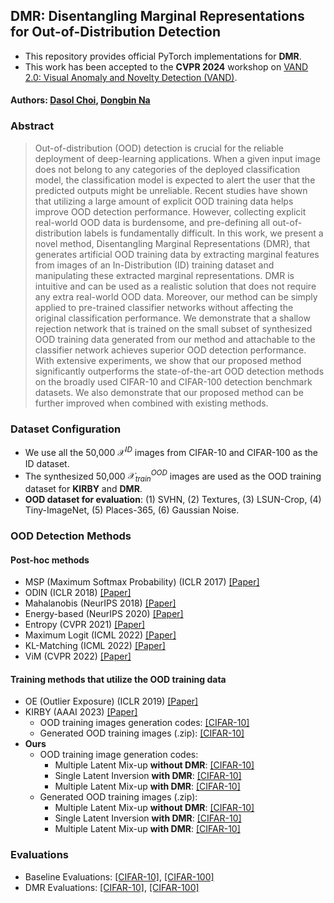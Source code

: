 ## DMR: Disentangling Marginal Representations for Out-of-Distribution Detection

<!--[![arXiv](https://img.shields.io/badge/arXiv-2307.00000-b31b1b.svg)](https://vuno.co/)-->

* This repository provides official PyTorch implementations for <b>DMR</b>.
* This work has been accepted to the **CVPR 2024** workshop on [VAND 2.0: Visual Anomaly and Novelty Detection (VAND)](https://sites.google.com/view/vand-2-0-cvpr-2024/home).

<!--<p align="center"><img src="/sources/method_flow.png" width=90%/></p>-->

#### Authors: [Dasol Choi](https://github.com/Dasol-Choi), [Dongbin Na](https://github.com/ndb796)

### Abstract

> Out-of-distribution (OOD) detection is crucial for the reliable deployment of deep-learning applications. When a given input image does not belong to any categories of the deployed classification model, the classification model is expected to alert the user that the predicted outputs might be unreliable.
Recent studies have shown that utilizing a large amount of explicit OOD training data helps improve OOD detection performance. However, collecting explicit real-world OOD data is burdensome, and pre-defining all out-of-distribution labels is fundamentally difficult. In this work, we present a novel method, Disentangling Marginal Representations (DMR), that generates artificial OOD training data by extracting marginal features from images of an In-Distribution (ID) training dataset and manipulating these extracted marginal representations. DMR is intuitive and can be used as a realistic solution that does not require any extra real-world OOD data. Moreover, our method can be simply applied to pre-trained classifier networks without affecting the original classification performance. We demonstrate that a shallow rejection network that is trained on the small subset of synthesized OOD training data generated from our method and attachable to the classifier network achieves superior OOD detection performance. With extensive experiments, we show that our proposed method significantly outperforms the state-of-the-art OOD detection methods on the broadly used CIFAR-10 and CIFAR-100 detection benchmark datasets. We also demonstrate that our proposed method can be further improved when combined with existing methods.

### Dataset Configuration

* We use all the 50,000 $\mathcal{X}^{ID}$ images from CIFAR-10 and CIFAR-100 as the ID dataset.
* The synthesized 50,000 $\mathcal{X}^{OOD}_{train}$ images are used as the OOD training dataset for <b>KIRBY</b> and <b>DMR</b>.
* <b>OOD dataset for evaluation</b>: (1) SVHN, (2) Textures, (3) LSUN-Crop, (4) Tiny-ImageNet, (5) Places-365, (6) Gaussian Noise.

### OOD Detection Methods

#### Post-hoc methods

* MSP (Maximum Softmax Probability) (ICLR 2017) [\[Paper\]](https://arxiv.org/abs/1610.02136)
* ODIN (ICLR 2018) [\[Paper\]](https://arxiv.org/abs/1706.02690)
* Mahalanobis	(NeurIPS 2018) [\[Paper\]](https://arxiv.org/abs/1807.03888)
* Energy-based (NeurIPS 2020) [\[Paper\]](https://arxiv.org/abs/2010.03759)
* Entropy (CVPR 2021) [\[Paper\]](https://arxiv.org/abs/2010.03759)
* Maximum Logit (ICML 2022) [\[Paper\]](https://arxiv.org/abs/1911.11132)
* KL-Matching (ICML 2022) [\[Paper\]](https://arxiv.org/abs/1911.11132)
* ViM (CVPR 2022) [\[Paper\]](https://arxiv.org/abs/2203.10807)

#### Training methods that utilize the OOD training data

* OE (Outlier Exposure) (ICLR 2019) [\[Paper\]](https://arxiv.org/abs/1812.04606)
* KIRBY (AAAI 2023) [\[Paper\]](https://arxiv.org/abs/2301.13012)
  * OOD training images generation codes: [\[CIFAR-10\]](./OOD_generation/KIRBY_for_CIFAR10.ipynb)
  * Generated OOD training images (.zip): [\[CIFAR-10\]](https://postechackr-my.sharepoint.com/:u:/g/personal/dongbinna_postech_ac_kr/EZIOP0pq3ZpMnMX5o5lsOK0BDlUbJ6_f-3gJWkCgukzOsA)
* <b>Ours</b>
  * OOD training image generation codes:
    * Multiple Latent Mix-up <b>without DMR</b>: [\[CIFAR-10\]](./OOD_generation/Multiple_without_DMR_for_CIFAR10.ipynb)
    * Single Latent Inversion <b>with DMR</b>: [\[CIFAR-10\]](./OOD_generation/DMR_Single_for_CIFAR10.ipynb)
    * Multiple Latent Mix-up <b>with DMR</b>: [\[CIFAR-10\]](./OOD_generation/DMR_Multiple_for_CIFAR10.ipynb)
  * Generated OOD training images (.zip):
    * Multiple Latent Mix-up <b>without DMR</b>: [\[CIFAR-10\]](https://postechackr-my.sharepoint.com/:u:/g/personal/dongbinna_postech_ac_kr/EUIlZ7z0umtCuHGsg3kgCHMBCnhDqW0q373ODcakgrabNw)
    * Single Latent Inversion <b>with DMR</b>: [\[CIFAR-10\]](https://postechackr-my.sharepoint.com/:u:/g/personal/dongbinna_postech_ac_kr/EUM9c0EYbUJEube_0rGrl5YB19N7N3Oexjtqk6tvr11YVQ)
    * Multiple Latent Mix-up <b>with DMR</b>: [\[CIFAR-10\]](https://postechackr-my.sharepoint.com/:u:/g/personal/dongbinna_postech_ac_kr/EZuQVjyaP6tMgBi-uMfr4-wBeTSzxiUALKR51667nBYQYQ)

### Evaluations

* Baseline Evaluations:  [\[CIFAR-10\]](./Evaluation/OOD_Baseline_Evaluation_CIFAR10.ipynb), [\[CIFAR-100\]](./Evaluation/OOD_Baseline_Evaluation_CIFAR100.ipynb)
* DMR Evaluations: [\[CIFAR-10\]](./OOD_generation/DMR_Evaluation_CIFAR10.ipynb), [\[CIFAR-100\]](./OOD_generation/DMR_Evaluation_CIFAR100.ipynb)

<!--
## Citation
<pre>
@misc{choi2023largescale,
      title={Large-Scale Korean Text Dataset for Classifying Biased Speech in Real-World Online Services}, 
      author={Dasol Choi and Jooyoung Song and Eunsun Lee and Jinwoo Seo and Heejune Park and Dongbin Na},
      year={2023},
      eprint={2310.04313},
      archivePrefix={arXiv},
      primaryClass={cs.CL}
}
-->
